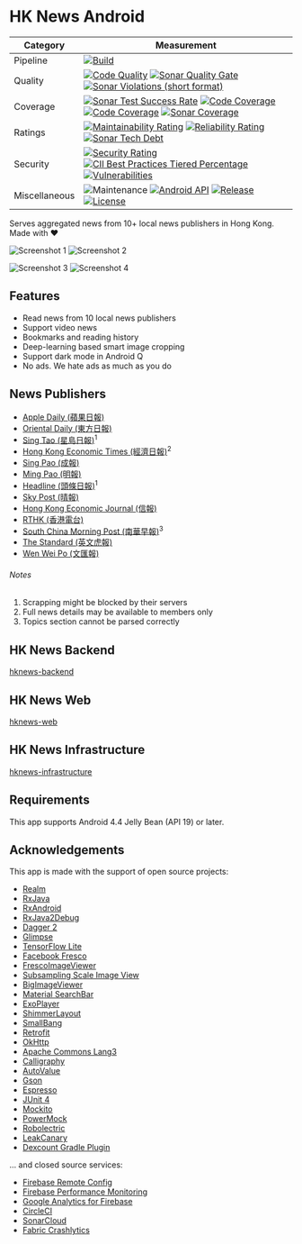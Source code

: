 HK News Android
===============

| Category      | Measurement                                                                                                                                                                                                                                                                                                                                                                                                                                                                                                          |
|---------------|----------------------------------------------------------------------------------------------------------------------------------------------------------------------------------------------------------------------------------------------------------------------------------------------------------------------------------------------------------------------------------------------------------------------------------------------------------------------------------------------------------------------|
| Pipeline      | [![Build](https://img.shields.io/circleci/project/github/ayltai/hknews-android/master.svg?style=flat)](https://circleci.com/gh/ayltai/hknews-android)                                                                                                                                                                                                                                                                                                                                                                |
| Quality       | [![Code Quality](https://img.shields.io/codacy/grade/05a4a29b58154cd28a472dd8f7f6a874.svg?style=flat)](https://app.codacy.com/app/AlanTai/hknews-android/dashboard) [![Sonar Quality Gate](https://img.shields.io/sonar/quality_gate/ayltai_hknews-android?server=https%3A%2F%2Fsonarcloud.io)](https://sonarcloud.io/dashboard?id=ayltai_hknews-android) [![Sonar Violations (short format)](https://img.shields.io/sonar/violations/ayltai_hknews-android?format=short&server=https%3A%2F%2Fsonarcloud.io)](https://sonarcloud.io/dashboard?id=ayltai_hknews-android)                                                                                                                                |
| Coverage      | [![Sonar Test Success Rate](https://img.shields.io/sonar/test_success_density/ayltai_hknews-android?server=https%3A%2F%2Fsonarcloud.io)](https://sonarcloud.io/dashboard?id=ayltai_hknews-android) [![Code Coverage](https://img.shields.io/codacy/coverage/05a4a29b58154cd28a472dd8f7f6a874.svg?style=flat)](https://app.codacy.com/app/AlanTai/hknews-android/dashboard) [![Code Coverage](https://img.shields.io/codecov/c/github/ayltai/hknews-android.svg?style=flat)](https://codecov.io/gh/ayltai/hknews-android) [![Sonar Coverage](https://img.shields.io/sonar/coverage/ayltai_hknews-android?server=https%3A%2F%2Fsonarcloud.io)](https://sonarcloud.io/dashboard?id=ayltai_hknews-android) |
| Ratings       | [![Maintainability Rating](https://sonarcloud.io/api/project_badges/measure?project=ayltai_hknews-android&metric=sqale_rating)](https://sonarcloud.io/dashboard?id=ayltai_hknews-android) [![Reliability Rating](https://sonarcloud.io/api/project_badges/measure?project=ayltai_hknews-android&metric=reliability_rating)](https://sonarcloud.io/dashboard?id=ayltai_hknews-android) [![Sonar Tech Debt](https://img.shields.io/sonar/tech_debt/ayltai_hknews-android?server=https%3A%2F%2Fsonarcloud.io)](https://sonarcloud.io/dashboard?id=ayltai_hknews-android)                                                                                                                                  |
| Security      | [![Security Rating](https://sonarcloud.io/api/project_badges/measure?project=ayltai_hknews-android&metric=security_rating)](https://sonarcloud.io/dashboard?id=ayltai_hknews-android) [![CII Best Practices Tiered Percentage](https://img.shields.io/cii/percentage/2791)](https://bestpractices.coreinfrastructure.org/projects/2791) [![Vulnerabilities](https://sonarcloud.io/api/project_badges/measure?project=ayltai_hknews-android&metric=vulnerabilities)](https://sonarcloud.io/dashboard?id=ayltai_hknews-android)                                                                                                                                                                          |
| Miscellaneous | ![Maintenance](https://img.shields.io/maintenance/yes/2019) [![Android API](https://img.shields.io/badge/API-19%2B-blue.svg?style=flat&label=API&maxAge=300)](https://www.android.com/history/) [![Release](https://img.shields.io/github/release/ayltai/hknews-android.svg?style=flat)](https://1544-77390316-gh.circle-artifacts.com/0/apk/app-release.apk) [![License](https://img.shields.io/github/license/ayltai/hknews-android.svg?style=flat)](https://github.com/ayltai/hknews-android/blob/master/LICENSE) |

Serves aggregated news from 10+ local news publishers in Hong Kong. Made with ❤

![Screenshot 1](design/screenshot-1.png "Screenshot 1") ![Screenshot 2](design/screenshot-2.png "Screenshot 2")

![Screenshot 3](design/screenshot-3.png "Screenshot 3") ![Screenshot 4](design/screenshot-4.png "Screenshot 4")

## Features
* Read news from 10 local news publishers
* Support video news
* Bookmarks and reading history
* Deep-learning based smart image cropping
* Support dark mode in Android Q
* No ads. We hate ads as much as you do

## News Publishers
* [Apple Daily (蘋果日報)](http://hk.apple.nextmedia.com)
* [Oriental Daily (東方日報)](http://orientaldaily.on.cc)
* [Sing Tao (星島日報)](http://std.stheadline.com)<sup>1</sup>
* [Hong Kong Economic Times (經濟日報)](http://www.hket.com)<sup>2</sup>
* [Sing Pao (成報)](https://www.singpao.com.hk)
* [Ming Pao (明報)](http://www.mingpao.com)
* [Headline (頭條日報)](http://hd.stheadline.com)<sup>1</sup>
* [Sky Post (晴報)](http://skypost.ulifestyle.com.hk)
* [Hong Kong Economic Journal (信報)](http://www.hkej.com)
* [RTHK (香港電台)](http://news.rthk.hk)
* [South China Morning Post (南華早報)](http://www.scmp.com/frontpage/hk)<sup>3</sup>
* [The Standard (英文虎報)](http://www.thestandard.com.hk)
* [Wen Wei Po (文匯報)](http://news.wenweipo.com)

###### Notes
1. Scrapping might be blocked by their servers
2. Full news details may be available to members only
3. Topics section cannot be parsed correctly

## HK News Backend
[hknews-backend](https://github.com/ayltai/hknews-backend)

## HK News Web
[hknews-web](https://github.com/ayltai/hknews-web)

## HK News Infrastructure
[hknews-infrastructure](https://github.com/ayltai/hknews-infrastructure)

## Requirements
This app supports Android 4.4 Jelly Bean (API 19) or later.

## Acknowledgements
This app is made with the support of open source projects:

* [Realm](https://realm.io/news/realm-for-android)
* [RxJava](https://github.com/ReactiveX/RxJava)
* [RxAndroid](https://github.com/ReactiveX/RxAndroid)
* [RxJava2Debug](https://github.com/akaita/RxJava2Debug)
* [Dagger 2](https://google.github.io/dagger)
* [Glimpse](https://github.com/the-super-toys/glimpse-android)
* [TensorFlow Lite](https://www.tensorflow.org/lite)
* [Facebook Fresco](https://github.com/facebook/fresco)
* [FrescoImageViewer](https://github.com/stfalcon-studio/FrescoImageViewer)
* [Subsampling Scale Image View](https://github.com/davemorrissey/subsampling-scale-image-view)
* [BigImageViewer](https://github.com/Piasy/BigImageViewer)
* [Material SearchBar](https://github.com/mancj/MaterialSearchBar)
* [ExoPlayer](https://github.com/google/ExoPlayer)
* [ShimmerLayout](https://github.com/team-supercharge/ShimmerLayout)
* [SmallBang](https://github.com/hanks-zyh/SmallBang)
* [Retrofit](https://github.com/square/retrofit)
* [OkHttp](https://github.com/square/okhttp)
* [Apache Commons Lang3](https://commons.apache.org/proper/commons-lang/)
* [Calligraphy](https://github.com/InflationX/Calligraphy)
* [AutoValue](https://github.com/google/auto/tree/master/value)
* [Gson](https://github.com/google/gson)
* [Espresso](https://google.github.io/android-testing-support-library)
* [JUnit 4](https://github.com/junit-team/junit4)
* [Mockito](https://github.com/mockito/mockito)
* [PowerMock](https://github.com/powermock/powermock)
* [Robolectric](http://robolectric.org)
* [LeakCanary](https://github.com/square/leakcanary)
* [Dexcount Gradle Plugin](https://github.com/KeepSafe/dexcount-gradle-plugin)

… and closed source services:

* [Firebase Remote Config](https://firebase.google.com/docs/remote-config)
* [Firebase Performance Monitoring](https://firebase.google.com/docs/perf-mon)
* [Google Analytics for Firebase](https://firebase.google.com/docs/analytics)
* [CircleCI](https://circleci.com)
* [SonarCloud](https://sonarcloud.io)
* [Fabric Crashlytics](https://fabric.io/kits/android/crashlytics)
